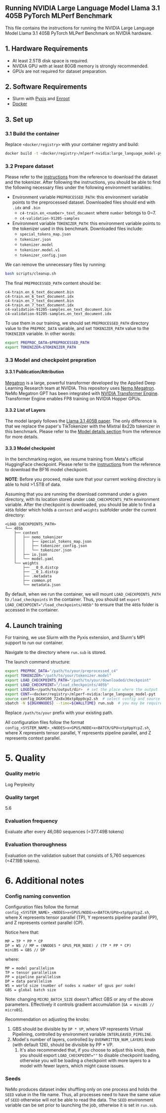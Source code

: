 ## Running NVIDIA Large Language Model Llama 3.1 405B PyTorch MLPerf Benchmark

This file contains the instructions for running the NVIDIA Large Language Model Llama 3.1 405B PyTorch MLPerf Benchmark on NVIDIA hardware.

## 1. Hardware Requirements

- At least 2.5TB disk space is required.
- NVIDIA GPU with at least 80GB memory is strongly recommended.
- GPUs are not required for dataset preparation.

## 2. Software Requirements

- Slurm with [Pyxis](https://github.com/NVIDIA/pyxis) and [Enroot](https://github.com/NVIDIA/enroot)
- [Docker](https://www.docker.com/)

## 3. Set up

### 3.1 Build the container

Replace `<docker/registry>` with your container registry and build:

```bash
docker build -t <docker/registry>/mlperf-nvidia:large_language_model-pyt .
```

### 3.2 Prepare dataset

Please refer to the [instructions](https://github.com/mlcommons/training/tree/master/large_language_model_pretraining/nemo#preprocessed-data-download) from the reference to download the dataset and the tokenizer. After following the instructions, you should be able to find the following necessary files under the following environment variables: 

 - Environment variable `PREPROCESSED_PATH`: this environment variable points to the preprocessed dataset. Downloaded files should end with `.idx` and `.bin`
    - `c4-train.en_<number>_text_document` where `number` belongs to 0~7. 
    - `c4-validation-91205-samples`
 - Environment variable `TOKENIZER_PATH`: this environment variable points to the tokenizer used in this benchmark. Downloaded files include: 
   - `special_tokens_map.json`
   - `tokenizer.json`
   - `tokenizer.model`
   - `tokenizer.model.v1`
   - `tokenizer_config.json`

We can remove the unnecessary files by running:

```bash
bash scripts/cleanup.sh
```

The final `PREPROCESSED_PATH` content should be:

```
c4-train.en_6_text_document.bin
c4-train.en_6_text_document.idx
c4-train.en_7_text_document.bin
c4-train.en_7_text_document.idx
c4-validation-91205-samples.en_text_document.bin
c4-validation-91205-samples.en_text_document.idx
```

To use them in our training, we should set `PREPROCESSED_PATH` directory value to the `PREPROC_DATA` variable, and set `TOKENIZER_PATH` value to the `TOKENIZER` variable. In other words: 

```bash
export PREPROC_DATA=$PREPROCESSED_PATH
export TOKENIZER=$TOKENIZER_PATH
```

### 3.3 Model and checkpoint prepration

#### 3.3.1 Publication/Attribution

[Megatron](https://docs.nvidia.com/deeplearning/nemo/user-guide/docs/en/stable/nlp/nemo_megatron/intro.html) is a large, powerful transformer developed by the Applied Deep Learning Research team at NVIDIA. This repository uses [Nemo Megatron](https://github.com/NVIDIA/NeMo). NeMo Megatron GPT has been integrated with [NVIDIA Transformer Engine](https://github.com/NVIDIA/TransformerEngine). Transformer Engine enables FP8 training on NVIDIA Hopper GPUs.

#### 3.3.2 List of Layers

The model largely follows the [Llama 3.1 405B paper](https://arxiv.org/abs/2407.21783). The only difference is that we replace the paper's TikTokenizer with the Mixtral 8x22b tokenizer in this benchmark. Please refer to the [Model details section](https://github.com/mlcommons/training/tree/master/large_language_model_pretraining/nemo#model-details) from the reference for more details. 

#### 3.3.3 Model checkpoint
In the benchmarking region, we resume training from Meta's official HuggingFace checkpoint. Please refer to the [instructions](https://github.com/mlcommons/training/tree/master/large_language_model_pretraining/nemo#checkpoint-download) from the reference to download the BF16 model checkpoint. 

**NOTE**: Before you proceed, make sure that your current working directory is able to hold >1.5TB of data. 

Assuming that you are running the download command under a given directory, with its location stored under `LOAD_CHECKPOINTS_PATH` environment variable. After the checkpoint is downloaded, you should be able to find a `405b` folder which holds a `context` and `weights` subfolder under the current directory: 

```
<LOAD_CHECKPOINTS_PATH>
└── 405b
    ├── context
    │   ├── nemo_tokenizer
    │   │   ├── special_tokens_map.json
    │   │   ├── tokenizer_config.json
    │   │   └── tokenizer.json
    │   ├── io.json
    │   └── model.yaml
    └── weights
        ├── __0_0.distcp
        ├── __0_1.distcp
        ├── .metadata
        ├── common.pt
        └── metadata.json
```

By default, when we run the container, we will mount `LOAD_CHECKPOINTS_PATH` to `/load_checkpoints` in the container. Thus, you should set `export LOAD_CHECKPOINT="/load_checkpoints/405b"` to ensure that the `405b` folder is accessed in the container. 

## 4. Launch training

For training, we use Slurm with the Pyxis extension, and Slurm's MPI support to run our container.

Navigate to the directory where `run.sub` is stored.

The launch command structure:
```bash
export PREPROC_DATA="/path/to/your/preprocessed_c4"
export TOKENIZER="/path/to/your/tokenizer.model"
export LOAD_CHECKPOINTS_PATH="/path/to/your/downloaded/checkpoint"
export LOAD_CHECKPOINT="/load_checkpoints/405b"
export LOGDIR=</path/to/output/dir>  # set the place where the output logs will be saved
export CONT=<docker/registry>/mlperf-nvidia:large_language_model-pyt
source config_DGXH100_72x8x36xtp8pp9cp2.sh  # select config and source it
sbatch -N ${DGXNNODES} --time=${WALLTIME} run.sub  # you may be required to set --account and --partition here
```

Replace `/path/to/your` prefix with your existing path.

All configuration files follow the format `config_<SYSTEM_NAME>_<NODES>x<GPUS/NODE>x<BATCH/GPU>xtpXppYcpZ.sh`, where X represents tensor parallel, Y represents pipeline parallel, and Z represents context parallel.

# 5. Quality

### Quality metric
Log Perplexity

### Quality target
5.6

### Evaluation frequency
Evaluate after every 46,080 sequences (=377.49B tokens)

### Evaluation thoroughness
Evaluation on the validation subset that consists of 5,760 sequences (=47.19B tokens).


# 6. Additional notes

### Config naming convention

Configuration files follow the format `config_<SYSTEM_NAME>_<NODES>x<GPUS/NODE>x<BATCH/GPU>xtpXppYcpZ.sh`, where X represents tensor parallel (TP), Y represents pipeline parallel (PP), and Z represents context parallel (CP).

Notice here that: 

```
MP = TP * PP * CP
DP = WS // MP = (NNODES * GPUS_PER_NODE) / (TP * PP * CP)
miniBS = GBS // DP
```

where: 
```
MP = model parallelism
TP = tensor parallelism
PP = pipeline parallelism
DP = data parallelism
WS = world size (number of nodes x number of gpus per node)
GBS = global batch size
```

Note: changing `MICRO_BATCH_SIZE` doesn't affect GBS or any of the above parameters.
Effectively it controls gradient accumulation (`GA = miniBS // microBS`).

Recommendation on adjusting the knobs: 
1. GBS should be divisible by `DP * VP`, where VP represents Virtual Pipelining, controlled by environment variable `INTERLEAVED_PIPELINE`. 
2. Model's number of layers, controlled by `OVERWRITTEN_NUM_LAYERS` knob (with default 126), should be divisible by PP * VP. 
   1. It's also recommended that, if you choose to adjust this knob, then you should export `LOAD_CHECKPOINT=""` to disable checkpoint loading, otherwise you will be loading a checkpoint with more layers to a model with fewer layers, which might cause issues. 


### Seeds
NeMo produces dataset index shuffling only on one process and holds the `SEED` value in the file name.
Thus, all processes need to have the same value of `SEED` otherwise will not be able to read the data.
The `SEED` environment variable can be set prior to launching the job, otherwise it is set in `run.sub`.
